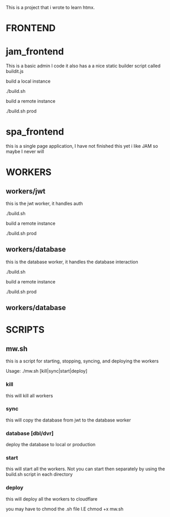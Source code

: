 This is a project that i wrote to learn htmx.

# FRONTEND

# jam_frontend

This is a basic admin I code it also has a a nice static builder script called buildit.js

build a local instance

./build.sh

build a remote instance

./build.sh prod

# spa_frontend

this is a single page application, I have not finished this yet i like JAM so maybe I never will

# WORKERS

## workers/jwt

this is the jwt worker, it handles auth

./build.sh

build a remote instance

./build.sh prod

## workers/database

this is the database worker, it handles the database interaction

./build.sh

build a remote instance

./build.sh prod

## workers/database

# SCRIPTS

## mw.sh

this is a script for starting, stopping, syncing, and deploying the workers

Usage: ./mw.sh [kill|sync|start|deploy]

### kill

this will kill all workers

### sync

this will copy the database from jwt to the database worker

### database [dbl/dvr]

deploy the database to local or production

### start

this will start all the workers. Not you can start then separately by using the build.sh script in each directory

### deploy

this will deploy all the workers to cloudflare

you may have to chmod the .sh file I.E
chmod +x mw.sh
